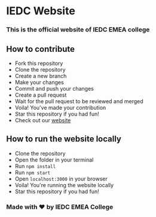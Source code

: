 # IEDC Website

### This is the official website of IEDC EMEA college

## How to contribute
- Fork this repository
- Clone the repository
- Create a new branch
- Make your changes
- Commit and push your changes
- Create a pull request
- Wait for the pull request to be reviewed and merged
- Voila! You've made your contribution
- Star this repository if you had fun!
- Check out our [website](https://iedc-emea.github.io/)
  
## How to run the website locally
- Clone the repository
- Open the folder in your terminal
- Run `npm install`
- Run `npm start`
- Open `localhost:3000` in your browser
- Voila! You're running the website locally
- Star this repository if you had fun!

### Made with :heart: by IEDC EMEA College

